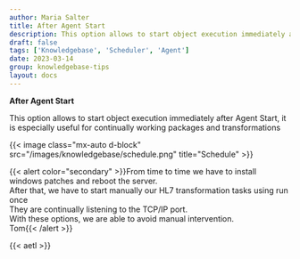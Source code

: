 ```yaml
---
author: Maria Salter
title: After Agent Start
description: This option allows to start object execution immediately after Agent Start, it is especially useful for continually working packages and transformations
draft: false
tags: ['Knowledgebase', 'Scheduler', 'Agent']
date: 2023-03-14
group: knowledgebase-tips
layout: docs
---
```


**After Agent Start**

This option allows to start object execution immediately after Agent Start, it is especially useful for continually working packages and transformations

{{< image class="mx-auto d-block"  src="/images/knowledgebase/schedule.png" title="Schedule" >}}

{{< alert color="secondary" >}}From time to time we have to install windows patches and reboot the server.\
After that, we have to start manually our HL7 transformation tasks using run once\
They are continually listening to the TCP/IP port.\
With these options, we are able to avoid manual intervention.\
Tom{{< /alert >}}

{{< aetl >}}
